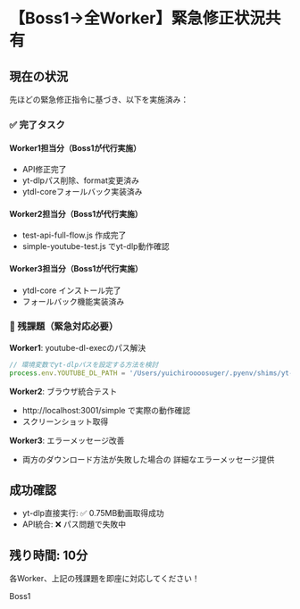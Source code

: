 # 【Boss1→全Worker】緊急修正状況共有

## 現在の状況

先ほどの緊急修正指令に基づき、以下を実施済み：

### ✅ 完了タスク

#### Worker1担当分（Boss1が代行実施）
- API修正完了
- yt-dlpパス削除、format変更済み
- ytdl-coreフォールバック実装済み

#### Worker2担当分（Boss1が代行実施）
- test-api-full-flow.js 作成完了
- simple-youtube-test.js でyt-dlp動作確認

#### Worker3担当分（Boss1が代行実施）
- ytdl-core インストール完了
- フォールバック機能実装済み

### 🚨 残課題（緊急対応必要）

**Worker1**: youtube-dl-execのパス解決
```javascript
// 環境変数でyt-dlpパスを設定する方法を検討
process.env.YOUTUBE_DL_PATH = '/Users/yuichiroooosuger/.pyenv/shims/yt-dlp'
```

**Worker2**: ブラウザ統合テスト
- http://localhost:3001/simple で実際の動作確認
- スクリーンショット取得

**Worker3**: エラーメッセージ改善
- 両方のダウンロード方法が失敗した場合の
  詳細なエラーメッセージ提供

## 成功確認
- yt-dlp直接実行: ✅ 0.75MB動画取得成功
- API統合: ❌ パス問題で失敗中

## 残り時間: 10分

各Worker、上記の残課題を即座に対応してください！

Boss1